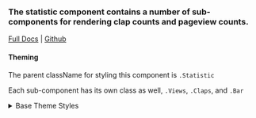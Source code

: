 ### The statistic component contains a number of sub-components for rendering clap counts and pageview counts.

[Full Docs](react.preview.pinpoint.com/?path=/docs/components-statistic) | [Github](https://github.com/pinpt/react/tree/master/src/components/Statistic)

#### Theming

The parent className for styling this component is `.Statistic`

Each sub-component has its own class as well, `.Views`, `.Claps`, and `.Bar`

<details>
	<summary>Base Theme Styles</summary>

```css
.Statistic.wrapper {
	display: flex;
	align-items: center;
}

.Statistic .count {
	margin-left: 5px;
}

.Statistic.Bar .Statistic.Views.wrapper {
	margin-right: 20px;
}
```

</details>
